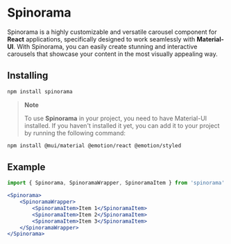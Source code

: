# Spinorama

Spinorama is a highly customizable and versatile carousel component for **React** applications, specifically designed to work seamlessly with **Material-UI**. With Spinorama, you can easily create stunning and interactive carousels that showcase your content in the most visually appealing way.

## Installing

```bash
npm install spinorama
```

> **Note**
>
> To use **Spinorama** in your project, you need to have Material-UI installed. If you haven't installed it yet, you can add it to your project by running the following command:

```bash
npm install @mui/material @emotion/react @emotion/styled
```

## Example

```jsx
import { Spinorama, SpinoramaWrapper, SpinoramaItem } from 'spinorama'

<Spinorama>
	<SpinoramaWrapper>
		<SpinoramaItem>Item 1</SpinoramaItem>
		<SpinoramaItem>Item 2</SpinoramaItem>
		<SpinoramaItem>Item 3</SpinoramaItem>
	</SpinoramaWrapper>
</Spinorama>
```
